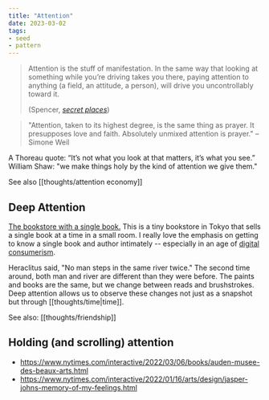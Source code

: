 ```yaml
---
title: "Attention"
date: 2023-03-02
tags:
- seed
- pattern
---
```


> Attention is the stuff of manifestation. In the same way that looking at something while you’re driving takes you there, paying attention to anything (a field, an attitude, a person), will drive you uncontrollably toward it.
> 
> (Spencer, *[secret places](https://spencerchang.substack.com/p/secret-places)*)

> "Attention, taken to its highest degree, is the same thing as prayer. It presupposes love and faith. Absolutely unmixed attention is prayer." – Simone Weil

A Thoreau quote: “It’s not what you look at that matters, it’s what you see.” William Shaw: "we make things holy by the kind of attention we give them."

See also [[thoughts/attention economy]]

## Deep Attention
[The bookstore with a single book.](https://www.takram.com/projects/a-single-room-with-a-single-book-morioka-shoten/) This is a tiny bookstore in Tokyo that sells a single book at a time in a small room. I really love the emphasis on getting to know a single book and author intimately -- especially in an age of [digital consumerism](thoughts/attention%20economy.md).

Heraclitus said, "No man steps in the same river twice." The second time around, both man and river are different than they were before. The paints and books are the same, but we change between reads and brushstrokes. Deep attention allows us to observe these changes not just as a snapshot but through [[thoughts/time|time]].

See also: [[thoughts/friendship]]

## Holding (and scrolling) attention
- https://www.nytimes.com/interactive/2022/03/06/books/auden-musee-des-beaux-arts.html
- https://www.nytimes.com/interactive/2022/01/16/arts/design/jasper-johns-memory-of-my-feelings.html

